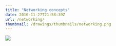 ```yaml
---
title: "Networking concepts"
date: 2016-11-27T21:58:39Z
url: /networking/
thumbnail: /drawings/thumbnails/networking.png
---
```

<a href='/drawings/networking.svg'><img src='/drawings/networking.png'></a>
